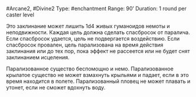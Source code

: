 #Arcane2, #Divine2
Type: #enchantment
Range: 90’
Duration: 1 round per caster level

Это заклинание может лишить 1d4 живых гуманоидов немоты и неподвижности. Каждая цель должна сделать спасбросок от паралича. Если спасбросок удается, цель не подвергается воздействию. Если спасбросок провален, цель парализована на время действия заклинания или до тех пор, пока эффект не рассеется или не будет снят заклинанием исцеления.

Парализованное существо беспомощно и немо. Парализованное крылатое существо не может взмахнуть крыльями и падает, если в это время находится в полете. Парализованный пловец не может плавать и утонет, если не сможет вдохнуть воду.
